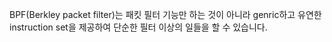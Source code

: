 BPF(Berkley packet filter)는 패킷 필터 기능만 하는 것이 아니라 genric하고 유연한 instruction set을 제공하여 단순한 필터 이상의 일들을 할 수 있습니다.